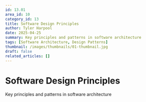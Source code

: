 ```yaml
---
id: 13.01
area_id: 10
category_id: 13
title: Software Design Principles
author: Tyler Harpool
date: 2025-04-25
summary: Key principles and patterns in software architecture
tags: [Software Architecture, Design Patterns]
thumbnail: /images/thumbnails/01-thumbnail.jpg
draft: false
related_articles: []
---
```


# Software Design Principles

Key principles and patterns in software architecture
